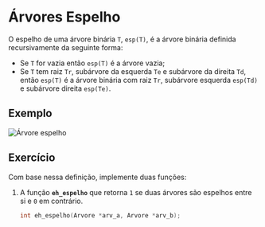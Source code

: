 # Árvores Espelho

O espelho de uma árvore binária `T`, `esp(T)`, é a árvore binária definida recursivamente da seguinte forma:

- Se `T` for vazia então `esp(T)` é a árvore vazia;
- Se `T` tem raiz `Tr`, subárvore da esquerda `Te` e subárvore da direita `Td`, então `esp(T)` é a árvore binária com raiz `Tr`, subárvore esquerda `esp(Td)` e subárvore direita `esp(Te)`.

## Exemplo

![Árvore espelho](imagens/image.png)

## Exercício

Com base nessa definição, implemente duas funções:

1. A função **`eh_espelho`** que retorna `1` se duas árvores são espelhos entre si e `0` em contrário.  
   ```c
   int eh_espelho(Arvore *arv_a, Arvore *arv_b);
